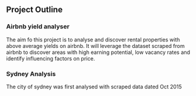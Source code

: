 ## Project Outline

### Airbnb yield analyser

The aim fo this project is to analyse and discover rental properties with above average yields on airbnb. It will leverage the dataset scraped from airbnb to discover areas with high earning potential, low vacancy rates and identify influencing factors on price.

### Sydney Analysis

The city of sydney was first analysed with scraped data dated Oct 2015 
